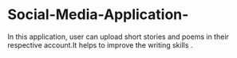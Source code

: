 # Social-Media-Application-
In this application, user can upload short  stories and poems in their respective  account.It helps to improve the writing skills .
